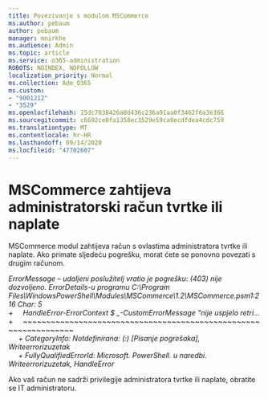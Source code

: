 ```yaml
---
title: Povezivanje s modulom MSCommerce
ms.author: pebaum
author: pebaum
manager: mnirkhe
ms.audience: Admin
ms.topic: article
ms.service: o365-administration
ROBOTS: NOINDEX, NOFOLLOW
localization_priority: Normal
ms.collection: Adm_O365
ms.custom:
- "9001212"
- "3529"
ms.openlocfilehash: 15dc7038426a8d436c236a91aa0f3462f6a3e366
ms.sourcegitcommit: c6692ce0fa1358ec3529e59ca0ecdfdea4cdc759
ms.translationtype: MT
ms.contentlocale: hr-HR
ms.lasthandoff: 09/14/2020
ms.locfileid: "47702607"
---
```

# <a name="mscommerce-requires-a-company-or-billing-administrator-account"></a>MSCommerce zahtijeva administratorski račun tvrtke ili naplate

MSCommerce modul zahtijeva račun s ovlastima administratora tvrtke ili naplate. Ako primate sljedeću pogrešku, morat ćete se ponovno povezati s drugim računom.

*ErrorMessage – udaljeni poslužitelj vratio je pogrešku: (403) nije dozvoljeno. ErrorDetails-u programu C:\Program Files\WindowsPowerShell\Modules\MSCommerce\1.2\MSCommerce.psm1:216 Char: 5*<br>
*+&nbsp;&nbsp;&nbsp;&nbsp;&nbsp;HandleError-ErrorContext $ _-CustomErrorMessage "nije uspjelo retri...*<br>
\+&nbsp;&nbsp;&nbsp;&nbsp;&nbsp;~~~~~~~~~~~~~~~~~~~~~~~~~~~~~~~~~~~~~~~~~~~~~~~~~~~~~~~~~~~~~~~~~<br>
&nbsp;&nbsp;&nbsp;&nbsp;&nbsp;*+ CategoryInfo: Notdefinirana: (:) [Pisanje pogrešaka], Writeerrorizuzetak*<br>
&nbsp;&nbsp;&nbsp;&nbsp;&nbsp;*+ FullyQualifiedErrorId: Microsoft. PowerShell. u naredbi. Writeerrorizuzetak, HandleError*

Ako vaš račun ne sadrži privilegije administratora tvrtke ili naplate, obratite se IT administratoru.
